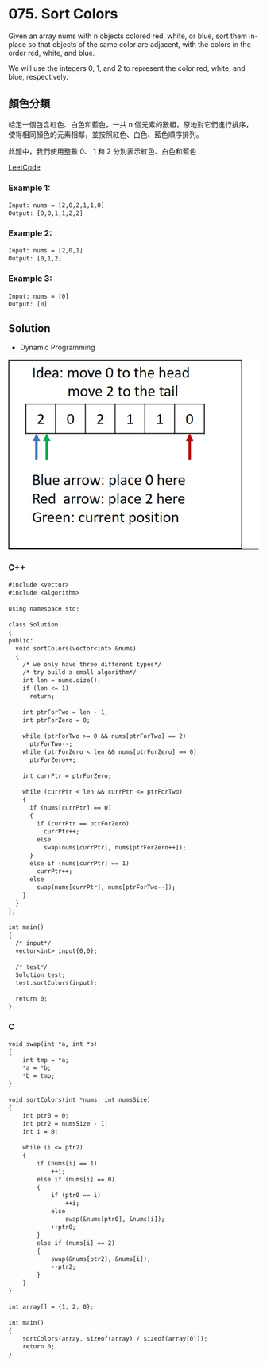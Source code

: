 # 075. Sort Colors

Given an array nums with n objects colored red, white, or blue, sort them in-place so that objects of the same color are adjacent, with the colors in the order red, white, and blue.

We will use the integers 0, 1, and 2 to represent the color red, white, and blue, respectively.

##  顏色分類
給定一個包含紅色、白色和藍色，一共 n 個元素的數組，原地對它們進行排序，使得相同顏色的元素相鄰，並按照紅色、白色、藍色順序排列。

此題中，我們使用整數 0、 1 和 2 分別表示紅色、白色和藍色

[LeetCode](https://leetcode.com/problems/sort-colors)  

### Example 1:
```
Input: nums = [2,0,2,1,1,0]
Output: [0,0,1,1,2,2]
```

### Example 2:
```
Input: nums = [2,0,1]
Output: [0,1,2]
```

### Example 3:
```
Input: nums = [0]
Output: [0]
```

## Solution
* Dynamic Programming
<img src="img/075.gif" width = "606"/>

### C++

```
#include <vector>
#include <algorithm>

using namespace std;

class Solution
{
public:
  void sortColors(vector<int> &nums)
  {
    /* we only have three different types*/
    /* try build a small algorithm*/
    int len = nums.size();
    if (len <= 1)
      return;

    int ptrForTwo = len - 1;
    int ptrForZero = 0;

    while (ptrForTwo >= 0 && nums[ptrForTwo] == 2)
      ptrForTwo--;
    while (ptrForZero < len && nums[ptrForZero] == 0)
      ptrForZero++;

    int currPtr = ptrForZero;

    while (currPtr < len && currPtr <= ptrForTwo)
    {
      if (nums[currPtr] == 0)
      {
        if (currPtr == ptrForZero)
          currPtr++;
        else
          swap(nums[currPtr], nums[ptrForZero++]);
      }
      else if (nums[currPtr] == 1)
        currPtr++;
      else
        swap(nums[currPtr], nums[ptrForTwo--]);
    }
  }
};

int main()
{
  /* input*/
  vector<int> input{0,0};

  /* test*/
  Solution test;
  test.sortColors(input);

  return 0;
}
```

### C

```
void swap(int *a, int *b)
{
    int tmp = *a;
    *a = *b;
    *b = tmp;
}

void sortColors(int *nums, int numsSize)
{
    int ptr0 = 0;
    int ptr2 = numsSize - 1;
    int i = 0;

    while (i <= ptr2)
    {
        if (nums[i] == 1)
            ++i;
        else if (nums[i] == 0)
        {
            if (ptr0 == i)
                ++i;
            else
                swap(&nums[ptr0], &nums[i]);
            ++ptr0;
        }
        else if (nums[i] == 2)
        {
            swap(&nums[ptr2], &nums[i]);
            --ptr2;
        }
    }
}

int array[] = {1, 2, 0};

int main()
{    
    sortColors(array, sizeof(array) / sizeof(array[0]));
    return 0;
}
```
